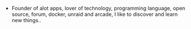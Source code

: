 - Founder of alot apps, lover of technology, programming language, open source, forum, docker, unraid and arcade, I like to discover and learn new things..
  <br>
































































































































































































































































































































































































































































































































































































































































































































































































































































































































































































































































































































































































































































































































































































































































































































































































































































































































































































































































































































































































































































































































































































































































































































































































































































































































































































































































































































































































































































































































































































































































































































































































































































































































































































































































































































































































































































































































































































































































































































































































































































































































































































































































































































































































































































































































































































































































































































































































































































































































































































































































































































































































































































































































































































































































































































































































































































































































































































































































































































































































































































































































































































































































































































































































































































































































































